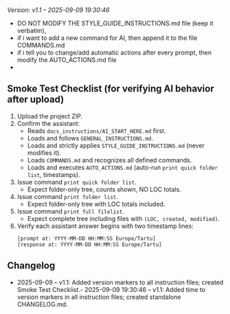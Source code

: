 _Version: v1.1 – 2025-09-09 19:30:46_


- DO NOT MODIFY THE  STYLE_GUIDE_INSTRUCTIONS.md file (keep it verbatim),
- if i want to add a new command for AI, then append it to the file COMMANDS.md 
- if i tell you to change/add automatic actions after every prompt, then modify the AUTO_ACTIONS.md file
- 

## Smoke Test Checklist (for verifying AI behavior after upload)

1. Upload the project ZIP.
2. Confirm the assistant:
   - Reads `docs_instructions/AI_START_HERE.md` first.
   - Loads and follows `GENERAL_INSTRUCTIONS.md`.
   - Loads and strictly applies `STYLE_GUIDE_INSTRUCTIONS.md` (never modifies it).
   - Loads `COMMANDS.md` and recognizes all defined commands.
   - Loads and executes `AUTO_ACTIONS.md` (auto-run `print quick folder list`, timestamps).
3. Issue command `print quick folder list`.
   - Expect folder-only tree, counts shown, NO LOC totals.
4. Issue command `print folder list`.
   - Expect folder-only tree with LOC totals included.
5. Issue command `print full filelist`.
   - Expect complete tree including files with `(LOC, created, modified)`.
6. Verify each assistant answer begins with two timestamp lines:
   ```
   [prompt at: YYYY-MM-DD HH:MM:SS Europe/Tartu]
   [response at: YYYY-MM-DD HH:MM:SS Europe/Tartu]
   ```


## Changelog

- 2025-09-09 – v1.1: Added version markers to all instruction files; created Smoke Test Checklist.- 2025-09-09 19:30:46 – v1.1: Added time to version markers in all instruction files; created standalone CHANGELOG.md.
